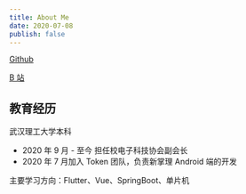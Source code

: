 ```yaml
---
title: About Me
date: 2020-07-08
publish: false
---
```


[Github](https://github.com/kcqnly)

[B 站](https://space.bilibili.com/44799291)

## 教育经历

武汉理工大学本科

- 2020 年 9 月 - 至今 担任校电子科技协会副会长
- 2020 年 7 月加入 Token 团队，负责新掌理 Android 端的开发

主要学习方向：Flutter、Vue、SpringBoot、单片机
